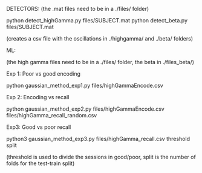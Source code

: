 DETECTORS:
(the .mat files need to be in a ./files/ folder)

python detect_highGamma.py files/SUBJECT.mat
python detect_beta.py files/SUBJECT.mat

(creates a csv file with the oscillations in ./highgamma/ and ./beta/ folders)


ML:

(the high gamma files need to be in a ./files/ folder, the beta in ./files_beta/)

Exp 1: Poor vs good encoding

python gaussian_method_exp1.py files/highGammaEncode.csv

Exp 2: Encoding vs recall

python gaussian_method_exp2.py files/highGammaEncode.csv files/highGamma_recall_random.csv

Exp3: Good vs poor recall

python3 gaussian_method_exp3.py files/highGamma_recall.csv threshold split

(threshold is used to divide the sessions in good/poor, split is the number of folds for the test-train split)




